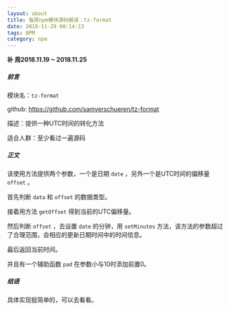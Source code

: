 ```yaml
---
layout: about
title: 每周npm模块源码解读：tz-format
date: 2018-11-29 00:14:13
tags: NPM
category: npm
---
```


**补 周2018.11.19 ~ 2018.11.25**

##### 前言

模块名：`tz-format`

github: https://github.com/samverschueren/tz-format

描述：提供一种UTC时间的转化方法

适合人群：至少看过一遍源码

<!-- more -->

##### 正文

该使用方法提供两个参数，一个是日期 `date` ，另外一个是UTC时间的偏移量 `offset` 。

首先判断 `data` 和 `offset` 的数据类型。

接着用方法 `getOffset` 得到当前的UTC偏移量。

然后判断 `offset` ，去设置 `date` 的分钟，用 `setMinutes` 方法，该方法的参数超过了合理范围，会相应的更新日期时间中的时间信息。

最后返回当前时间。

并且有一个辅助函数 `pad` 在参数小与10时添加前置0。

##### 结语

具体实现挺简单的，可以去看看。